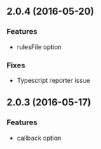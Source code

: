 <a name="2.0.4"></a>
## 2.0.4 (2016-05-20)

### Features

* rulesFile option

### Fixes

* Typescript reporter issue

<a name="2.0.3"></a>
## 2.0.3 (2016-05-17)

### Features

* callback option
